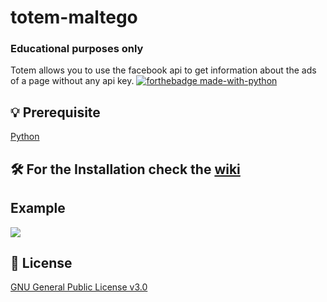 # totem-maltego
### Educational purposes only
Totem allows you to use the facebook api to get information about the ads of a page without any api key.
[![forthebadge made-with-python](http://ForTheBadge.com/images/badges/made-with-python.svg)](https://www.python.org/)

## 💡 Prerequisite
   [Python](https://www.python.org/downloads/release/python-370/)
## 🛠️ For the Installation check the [wiki](https://github.com/megadose/totem-maltego/wiki/Installation)
## Example
![](https://i.imgur.com/9UpQKm8.gifv)
## 📝 License
[GNU General Public License v3.0](https://www.gnu.org/licenses/gpl-3.0.fr.html)
